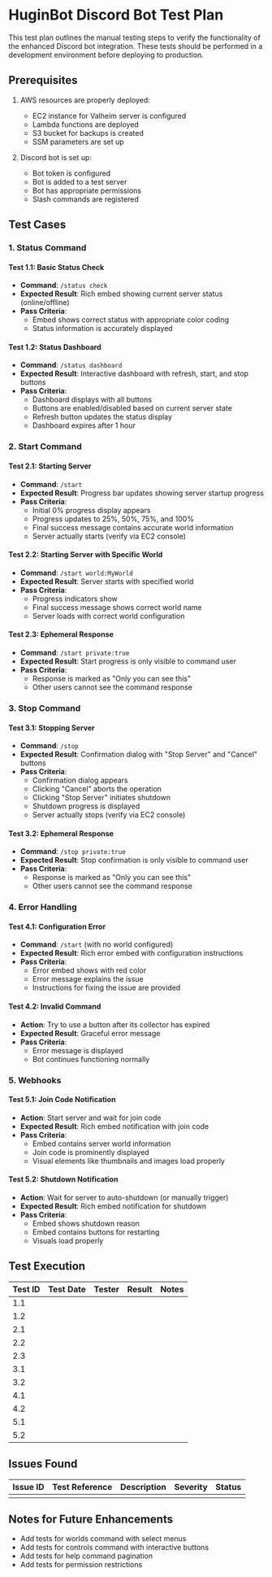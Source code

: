 # HuginBot Discord Bot Test Plan

This test plan outlines the manual testing steps to verify the functionality of the enhanced Discord bot integration. These tests should be performed in a development environment before deploying to production.

## Prerequisites

1. AWS resources are properly deployed:
   - EC2 instance for Valheim server is configured
   - Lambda functions are deployed
   - S3 bucket for backups is created
   - SSM parameters are set up

2. Discord bot is set up:
   - Bot token is configured
   - Bot is added to a test server
   - Bot has appropriate permissions
   - Slash commands are registered

## Test Cases

### 1. Status Command

#### Test 1.1: Basic Status Check
- **Command**: `/status check`
- **Expected Result**: Rich embed showing current server status (online/offline)
- **Pass Criteria**: 
  - Embed shows correct status with appropriate color coding
  - Status information is accurately displayed

#### Test 1.2: Status Dashboard
- **Command**: `/status dashboard`
- **Expected Result**: Interactive dashboard with refresh, start, and stop buttons
- **Pass Criteria**:
  - Dashboard displays with all buttons
  - Buttons are enabled/disabled based on current server state
  - Refresh button updates the status display
  - Dashboard expires after 1 hour

### 2. Start Command

#### Test 2.1: Starting Server
- **Command**: `/start`
- **Expected Result**: Progress bar updates showing server startup progress
- **Pass Criteria**:
  - Initial 0% progress display appears
  - Progress updates to 25%, 50%, 75%, and 100%
  - Final success message contains accurate world information
  - Server actually starts (verify via EC2 console)

#### Test 2.2: Starting Server with Specific World
- **Command**: `/start world:MyWorld`
- **Expected Result**: Server starts with specified world
- **Pass Criteria**:
  - Progress indicators show
  - Final success message shows correct world name
  - Server loads with correct world configuration

#### Test 2.3: Ephemeral Response
- **Command**: `/start private:true`
- **Expected Result**: Start progress is only visible to command user
- **Pass Criteria**:
  - Response is marked as "Only you can see this"
  - Other users cannot see the command response

### 3. Stop Command

#### Test 3.1: Stopping Server
- **Command**: `/stop`
- **Expected Result**: Confirmation dialog with "Stop Server" and "Cancel" buttons
- **Pass Criteria**:
  - Confirmation dialog appears
  - Clicking "Cancel" aborts the operation
  - Clicking "Stop Server" initiates shutdown
  - Shutdown progress is displayed
  - Server actually stops (verify via EC2 console)

#### Test 3.2: Ephemeral Response
- **Command**: `/stop private:true`
- **Expected Result**: Stop confirmation is only visible to command user
- **Pass Criteria**:
  - Response is marked as "Only you can see this"
  - Other users cannot see the command response

### 4. Error Handling

#### Test 4.1: Configuration Error
- **Command**: `/start` (with no world configured)
- **Expected Result**: Rich error embed with configuration instructions
- **Pass Criteria**:
  - Error embed shows with red color
  - Error message explains the issue
  - Instructions for fixing the issue are provided

#### Test 4.2: Invalid Command
- **Action**: Try to use a button after its collector has expired
- **Expected Result**: Graceful error message
- **Pass Criteria**:
  - Error message is displayed
  - Bot continues functioning normally

### 5. Webhooks

#### Test 5.1: Join Code Notification
- **Action**: Start server and wait for join code
- **Expected Result**: Rich embed notification with join code
- **Pass Criteria**:
  - Embed contains server world information
  - Join code is prominently displayed
  - Visual elements like thumbnails and images load properly

#### Test 5.2: Shutdown Notification
- **Action**: Wait for server to auto-shutdown (or manually trigger)
- **Expected Result**: Rich embed notification for shutdown
- **Pass Criteria**:
  - Embed shows shutdown reason
  - Embed contains buttons for restarting
  - Visuals load properly

## Test Execution

| Test ID | Test Date | Tester | Result | Notes |
|---------|-----------|--------|--------|-------|
| 1.1     |           |        |        |       |
| 1.2     |           |        |        |       |
| 2.1     |           |        |        |       |
| 2.2     |           |        |        |       |
| 2.3     |           |        |        |       |
| 3.1     |           |        |        |       |
| 3.2     |           |        |        |       |
| 4.1     |           |        |        |       |
| 4.2     |           |        |        |       |
| 5.1     |           |        |        |       |
| 5.2     |           |        |        |       |

## Issues Found

| Issue ID | Test Reference | Description | Severity | Status |
|----------|---------------|-------------|----------|--------|
|          |               |             |          |        |

## Notes for Future Enhancements

- Add tests for worlds command with select menus
- Add tests for controls command with interactive buttons
- Add tests for help command pagination
- Add tests for permission restrictions